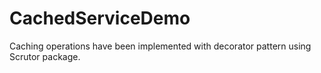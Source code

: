 # CachedServiceDemo

Caching operations have been implemented with decorator pattern using Scrutor package.
